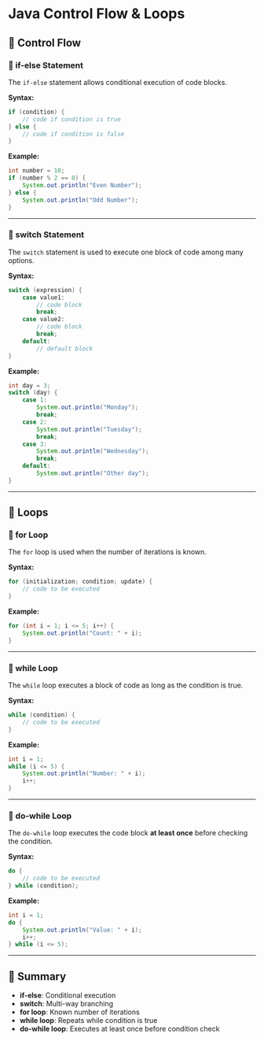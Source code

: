 # Java Control Flow & Loops

## 🌟 Control Flow

### 🔹 if-else Statement
The `if-else` statement allows conditional execution of code blocks.

**Syntax:**
```java
if (condition) {
    // code if condition is true
} else {
    // code if condition is false
}
```

**Example:**
```java
int number = 10;
if (number % 2 == 0) {
    System.out.println("Even Number");
} else {
    System.out.println("Odd Number");
}
```

---

### 🔹 switch Statement
The `switch` statement is used to execute one block of code among many options.

**Syntax:**
```java
switch (expression) {
    case value1:
        // code block
        break;
    case value2:
        // code block
        break;
    default:
        // default block
}
```

**Example:**
```java
int day = 3;
switch (day) {
    case 1:
        System.out.println("Monday");
        break;
    case 2:
        System.out.println("Tuesday");
        break;
    case 3:
        System.out.println("Wednesday");
        break;
    default:
        System.out.println("Other day");
}
```

---

## 🔄 Loops

### 🔹 for Loop
The `for` loop is used when the number of iterations is known.

**Syntax:**
```java
for (initialization; condition; update) {
    // code to be executed
}
```

**Example:**
```java
for (int i = 1; i <= 5; i++) {
    System.out.println("Count: " + i);
}
```

---

### 🔹 while Loop
The `while` loop executes a block of code as long as the condition is true.

**Syntax:**
```java
while (condition) {
    // code to be executed
}
```

**Example:**
```java
int i = 1;
while (i <= 5) {
    System.out.println("Number: " + i);
    i++;
}
```

---

### 🔹 do-while Loop
The `do-while` loop executes the code block **at least once** before checking the condition.

**Syntax:**
```java
do {
    // code to be executed
} while (condition);
```

**Example:**
```java
int i = 1;
do {
    System.out.println("Value: " + i);
    i++;
} while (i <= 5);
```

---

## 📌 Summary
- **if-else**: Conditional execution
- **switch**: Multi-way branching
- **for loop**: Known number of iterations
- **while loop**: Repeats while condition is true
- **do-while loop**: Executes at least once before condition check
